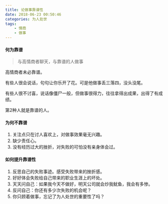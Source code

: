 ```yaml
---
title: 论做事靠谱性
date: 2018-06-23 00:50:46
categories: 为人处世
tags:
    - 情商
    - 做事
---
```


#### 何为靠谱

> 与高情商者聊天，与靠谱的人做事

高情商者未必靠谱。

有些人很会说话，句句让你乐开了花。可是他做事丢三落四，没头没尾。

有些人很不讨喜，说话像僵尸一般，但做事很得力，往往拿得出成果，出得了有成绩。

第2种人就是靠谱的人。

#### 为何不靠谱

1. 关注点只在讨人喜欢上，对做事效果毫无兴趣。
2. 缺少责任心。
3. 没有经历过大的挫折，对失败的可怕没有亲身体会过。

#### 如何提升靠谱性

1. 反思自己的失败事迹。感受失败带来的挫折感。
2. 好好体会失败给自己带来的职业生涯上的坏处。
3. 天天问自己：如果我今天不做好，明天公司就会炒我鱿鱼，我会有多惨。
4. 反问自己：你还有多少次失败的机会呢？
5. 你只顾着做事，忘记了为人处世的重要性了吗？